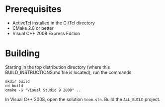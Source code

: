 # Prerequisites

* ActiveTcl installed in the C:\Tcl directory
* CMake 2.8 or better
* Visual C++ 2008 Express Edition


# Building

Starting in the top distribution directory (where this BUILD_INSTRUCTIONS.md
file is located), run the commands:

    mkdir build
    cd build
    cmake -G "Visual Studio 9 2008" ..

In Visual C++ 2008, open the solution `tcom.sln`. Build the `ALL_BUILD` project.
